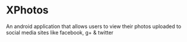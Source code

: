 XPhotos
=======

An android application that allows users to view their photos uploaded to social media sites like facebook, g+ &amp; twitter
